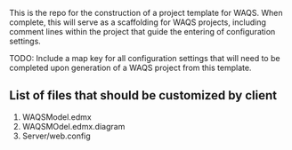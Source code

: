 This is the repo for the construction of a project template for WAQS.  When complete, this will serve as a scaffolding for WAQS projects, including comment lines within the project that guide the entering of configuration settings.

TODO:  Include a map key for all configuration settings that will need to be completed upon generation of a WAQS project from this template.

List of files that should be customized by client
-------------------------------------------------
1. WAQSModel.edmx
2. WAQSMOdel.edmx.diagram
3. Server/web.config